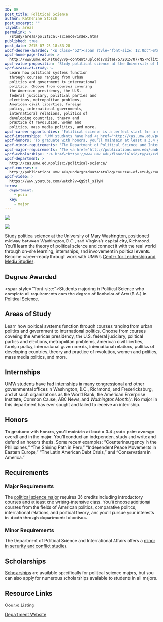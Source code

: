 ```yaml
---
ID: 89
post_title: Political Science
author: Katherine Stosch
post_excerpt: ""
layout: areas
permalink: >
  /study/areas/political-science/index.html
published: true
post_date: 2015-07-28 18:33:28
wpcf-degree-awarded: '<p class="p2"><span style="font-size: 12.0pt">Students majoring in Political Science who complete all requirements earn the degree of Bachelor of Arts (B.A.) in Political Science.</span></p>'
wpcf-home-page-feature: >
  http://www.umw.edu/study/wp-content/uploads/sites/5/2015/07/NS-Political-Science-2e.jpg
wpcf-value-proposition: 'Study political science at the University of Mary Washington, positioned midway between Washington, D.C., and Virginia’s capital city, Richmond. You’ll learn the theory of political science and connect it with the real world through on-site learning, internships, and involvement in political events. Become career-ready through work with UMW’s <a href="/clms/">Center for Leadership and Media Studies</a>.'
wpcf-areas-of-study: >
  Learn how political systems function
  through courses ranging from urban
  politics and government to international
  politics. Choose from courses covering
  the American presidency, the U.S.
  federal judiciary, political parties and
  elections, metropolitan problems,
  American civil liberties, foreign
  policy, international governments,
  international relations, politics of
  developing countries, theory and
  practice of revolution, women and
  politics, mass media politics, and more.
wpcf-career-opportunties: 'Political science is a perfect start for a career in law, urban planning, teaching, government, and private enterprise. Our political science alumni win Fulbright Scholarships, get published in peer-reviewed journals, work for presidential campaigns, and go to well-regarded graduate schools. To see where our graduates have landed, visit <a href="http://cas.umw.edu/polisci/about-our-students-and-alumni/recent-careers/">careers</a>.'
wpcf-internships: 'UMW students have had <a href="http://cas.umw.edu/polisci/about-our-students-and-alumni/recent-internships/">internships</a> in many congressional and other governmental offices in Washington, D.C., Richmond, and Fredericksburg, and at such organizations as the World Bank, the American Enterprise Institute, Common Cause, ABC News, and <em>Washington Monthly</em>. No major in this department has ever sought and failed to receive an internship.'
wpcf-honors: 'To graduate with honors, you’ll maintain at least a 3.4 grade-point average overall and in the major. You’ll conduct an independent study and write and defend an honors thesis. Some recent examples: “Counterinsurgency in the Philippines,” “The Shining Path in Peru,” “Independent Peace Movements in Eastern Europe,” “The Latin American Debt Crisis,” and “Conservatism in America.”'
wpcf-minor-requirements: 'The Department of Political Science and International Affairs offers a <a href="http://publications.umw.edu/undergraduatecatalog/courses-of-study/minors/security-and-conflict-studies-minor/">minor in security and conflict studies</a>.'
wpcf-major-requirements: 'The <a href="http://publications.umw.edu/undergraduatecatalog/courses-of-study/majors/psci/">political science major</a> requires 36 credits including introductory courses and at least one writing-intensive class. You’ll choose additional courses from the fields of American politics, comparative politics, international relations, and political theory, and you’ll pursue your interests in-depth through departmental electives.'
wpcf-scholarships: '<a href="https://www.umw.edu/financialaid/types/scholarship-opportunities/">Scholarships</a> are available specifically for political science majors, but you can also apply for numerous scholarships available to students in all majors.'
wpcf-department: >
  http://cas.umw.edu/polisci/political-science/
wpcf-courses: >
  http://publications.umw.edu/undergraduatecatalog/courses-of-study/course-descriptions/psci/
wpcf-video: >
  https://www.youtube.com/watch?v=QgStl_s1TyM
terms:
  department:
    - psia
  key:
    - major
---
```


<!-- Types Custom Fields: -->
[![](http://www.umw.edu/study/wp-content/uploads/sites/5/2015/07/NS-Political-Science-2e.jpg)](http://www.umw.edu/study/wp-content/uploads/sites/5/2015/07/NS-Political-Science-2e.jpg)
<!-- End home-page-feature -->

<!-- video -->
[![](https://i.ytimg.com/vi/QgStl_s1TyM/hqdefault.jpg)](https://www.youtube.com/watch?v=QgStl_s1TyM)
<!-- End video -->

<!-- value-proposition -->
Study political science at the University of Mary Washington, positioned midway between Washington, D.C., and Virginia’s capital city, Richmond. You’ll learn the theory of political science and connect it with the real world through on-site learning, internships, and involvement in political events. Become career-ready through work with UMW’s [Center for Leadership and Media Studies]("/clms/").
<!-- End value-proposition -->

<!-- degree-awarded -->
## Degree Awarded
<span style=""font-size:">Students majoring in Political Science who complete all requirements earn the degree of Bachelor of Arts (B.A.) in Political Science.</span>
<!-- End degree-awarded -->
<!-- areas-of-study -->
## Areas of Study
Learn how political systems function through courses ranging from urban politics and government to international politics. Choose from courses covering the American presidency, the U.S. federal judiciary, political parties and elections, metropolitan problems, American civil liberties, foreign policy, international governments, international relations, politics of developing countries, theory and practice of revolution, women and politics, mass media politics, and more.
<!-- End areas-of-study -->

<!-- internships -->
## Internships
UMW students have had [internships]("http://cas.umw.edu/polisci/about-our-students-and-alumni/recent-internships/") in many congressional and other governmental offices in Washington, D.C., Richmond, and Fredericksburg, and at such organizations as the World Bank, the American Enterprise Institute, Common Cause, ABC News, and *Washington Monthly*. No major in this department has ever sought and failed to receive an internship.
<!-- End internships -->

<!-- honors -->
## Honors
To graduate with honors, you’ll maintain at least a 3.4 grade-point average overall and in the major. You’ll conduct an independent study and write and defend an honors thesis. Some recent examples: “Counterinsurgency in the Philippines,” “The Shining Path in Peru,” “Independent Peace Movements in Eastern Europe,” “The Latin American Debt Crisis,” and “Conservatism in America.”
<!-- End honors -->

<!-- requirements -->
## Requirements

<!-- major-requirements -->
### Major Requirements
The [political science major]("http://publications.umw.edu/undergraduatecatalog/courses-of-study/majors/psci/") requires 36 credits including introductory courses and at least one writing-intensive class. You’ll choose additional courses from the fields of American politics, comparative politics, international relations, and political theory, and you’ll pursue your interests in-depth through departmental electives.
<!-- End major-requirements -->

<!-- minor-requirements -->
### Minor Requirements
The Department of Political Science and International Affairs offers a [minor in security and conflict studies]("http://publications.umw.edu/undergraduatecatalog/courses-of-study/minors/security-and-conflict-studies-minor/").
<!-- End minor-requirements -->

<!-- End requirements -->

<!-- scholarships -->
## Scholarships
[Scholarships]("https://www.umw.edu/financialaid/types/scholarship-opportunities/") are available specifically for political science majors, but you can also apply for numerous scholarships available to students in all majors.
<!-- End scholarships -->

<!-- resource-links -->
## Resource Links

<!-- courses -->
[Course Listing](http://publications.umw.edu/undergraduatecatalog/courses-of-study/course-descriptions/psci/)

<!-- End courses -->


<!-- department -->
[Department Website](http://cas.umw.edu/polisci/political-science/)

<!-- End department -->

<!-- End resource-links -->

<!-- End Types Custom Fields -->